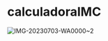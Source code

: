 # calculadoraIMC

![IMG-20230703-WA0000~2](https://github.com/nicolasBraga01/calculadoraIMC/assets/121886520/3d4c3029-b16d-4b10-a13b-7303b4189074)
